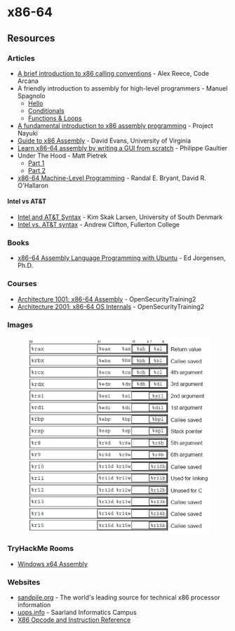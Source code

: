 # x86-64

## Resources

### Articles

* [A brief introduction to x86 calling conventions](https://codearcana.com/posts/2013/05/21/a-brief-introduction-to-x86-calling-conventions.html) - Alex Reece, Code Arcana
* A friendly introduction to assembly for high-level programmers - Manuel Spagnolo
  * [Hello](https://shikaan.github.io/assembly/x86/guide/2024/09/08/x86-64-introduction-hello.html)
  * [Conditionals](https://shikaan.github.io/assembly/x86/guide/2024/09/16/x86-64-conditionals.html)
  * [Functions & Loops](https://shikaan.github.io/assembly/x86/guide/2024/09/26/x86-64-functions.html)
* [A fundamental introduction to x86 assembly programming](https://www.nayuki.io/page/a-fundamental-introduction-to-x86-assembly-programming) - Project Nayuki
* [Guide to x86 Assembly](https://www.cs.virginia.edu/~evans/cs216/guides/x86.html) - David Evans, University of Virginia
* [Learn x86-64 assembly by writing a GUI from scratch](https://gaultier.github.io/blog/x11_x64.html) - Philippe Gaultier
* Under The Hood - Matt Pietrek
  * [Part 1](https://bytepointer.com/resources/pietrek_asm_pt1.htm)
  * [Part 2](https://bytepointer.com/resources/pietrek_asm_pt2.htm)
* [x86-64 Machine-Level Programming](https://www.cs.cmu.edu/~fp/courses/15213-s07/misc/asm64-handout.pdf) - Randal E. Bryant, David R. O'Hallaron

#### Intel vs AT\&T

* [Intel and AT\&T Syntax](https://imada.sdu.dk/u/kslarsen/dm546/Material/IntelnATT.htm) - Kim Skak Larsen, University of South Denmark
* [Intel vs. AT\&T syntax](https://staffwww.fullcoll.edu/aclifton/courses/cs241/syntax.html) - Andrew Clifton, Fullerton College

### Books

* [x86-64 Assembly Language Programming with Ubuntu](http://www.egr.unlv.edu/~ed/assembly64.pdf) - Ed Jorgensen, Ph.D.

### Courses

* [Architecture 1001: x86-64 Assembly](https://p.ost2.fyi/courses/course-v1:OpenSecurityTraining2+Arch1001_x86-64_Asm+2021_v1/about) - OpenSecurityTraining2
* [Architecture 2001: x86-64 OS Internals](https://p.ost2.fyi/courses/course-v1:OpenSecurityTraining2+Arch2001_x86-64_OS_Internals+2021_v1/about) - OpenSecurityTraining2

### Images

<figure><img src="../../.gitbook/assets/x86 Registers.webp" alt=""><figcaption></figcaption></figure>

### TryHackMe Rooms

* [Windows x64 Assembly](https://tryhackme.com/r/room/win64assembly)

### Websites

* [sandpile.org](https://sandpile.org/) - The world's leading source for technical x86 processor information
* [uops.info](https://uops.info/index.html) - Saarland Informatics Campus
* [X86 Opcode and Instruction Reference](https://ref.x86asm.net/)

